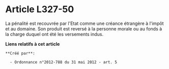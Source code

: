 # Article L327-50

La pénalité est recouvrée par l'Etat comme une créance étrangère à l'impôt et au domaine. Son produit est reversé à la
personne morale ou au fonds à la charge duquel ont été les versements indus.

**Liens relatifs à cet article**

	**Créé par**:

	  - Ordonnance n°2012-788 du 31 mai 2012 - art. 5
